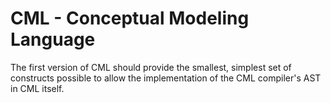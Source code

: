 # CML - Conceptual Modeling Language

The first version of CML should provide the smallest, simplest set of constructs possible to allow the implementation of the CML compiler's AST in CML itself.
